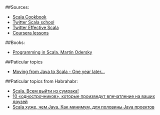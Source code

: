 ##Sources:

* [Scala Cookbook](https://www.safaribooksonline.com/library/view/scala-cookbook/9781449340292/)
* [Twitter Scala school](http://twitter.github.io/scala_school/)
* [Twitter Effective Scala](http://twitter.github.io/effectivescala/)
* [Coursera lessons](https://class.coursera.org/progfun-005)

##Books:

* [Programming in Scala. Martin Odersky](http://goo.gl/WKUTk9)

##Paticular topics

* [Moving from Java to Scala - One year later...](http://java.dzone.com/articles/moving-java-scala-one-year)

##Paticular topics from Habrahabr:

* [Scala. Всем выйти из сумрака!](http://habrahabr.ru/post/209850/)
* [10 «однострочников», которые произведут впечатление на ваших друзей](http://habrahabr.ru/post/120665/)
* [Scala хуже, чем Java. Как минимум, для половины Java проектов](http://habrahabr.ru/post/134897/)
